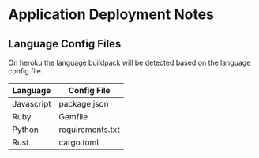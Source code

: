 # Application Deployment Notes

## Language Config Files

On heroku the language buildpack will be detected based on the language config file.

| Language | Config File |
|----------|-------------|
| Javascript | package.json |
| Ruby | Gemfile |
| Python | requirements.txt |
| Rust | cargo.toml |
